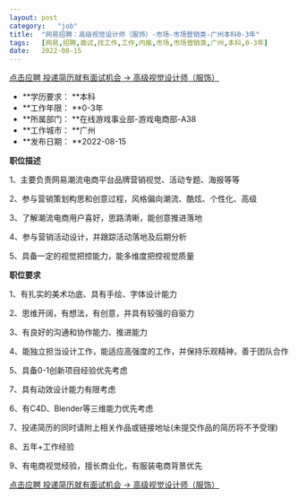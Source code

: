 ```yaml
---
layout:	post
category:	"job"
title:	"网易招聘：高级视觉设计师（服饰）-市场-市场营销类-广州本科0-3年"
tags:	[网易,招聘,面试,找工作,工作,内推,市场,市场营销类,广州,本科,0-3年]
date:	2022-08-15
---
```


[点击应聘 投递简历就有面试机会 ->  高级视觉设计师（服饰）](http://mobile.bole.netease.com/bole/boleDetail?id=30695&employeeId=346f03c3cda5f04c&key=all)



- **学历要求： **本科
- **工作年限： **0-3年
- **所属部门： **在线游戏事业部-游戏电商部-A38
- **工作城市： **广州
- **发布日期： **2022-08-15



**职位描述**

1、主要负责网易潮流电商平台品牌营销视觉、活动专题、海报等等 

2、参与营销策划构思和创意过程，风格偏向潮流、酷炫、个性化、高级

3、了解潮流电商用户喜好，思路清晰，能创意推进落地

4、参与营销活动设计，并跟踪活动落地及后期分析

5、具备一定的视觉把控能力，能多维度把控视觉质量





**职位要求**

1、有扎实的美术功底、具有手绘、字体设计能力

2、思维开阔，有想法，有创意，并具有较强的自驱力

3、有良好的沟通和协作能力、推进能力

4、能独立担当设计工作，能适应高强度的工作，并保持乐观精神，善于团队合作

5、具备0-1创新项目经验优先考虑

7、具有动效设计能力有限考虑

6、有C4D、Blender等三维能力优先考虑

7、投递简历的同时请附上相关作品或链接地址(未提交作品的简历将不予受理)

8、五年+工作经验

9、有电商视觉经验，擅长商业化，有服装电商背景优先



[点击应聘 投递简历就有面试机会 ->  高级视觉设计师（服饰）](http://mobile.bole.netease.com/bole/boleDetail?id=30695&employeeId=346f03c3cda5f04c&key=all)
